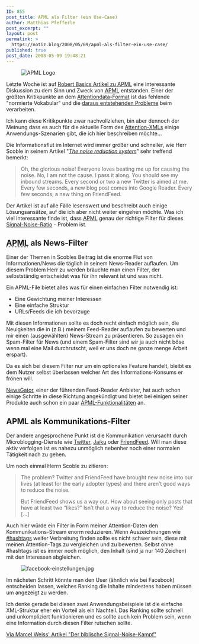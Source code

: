 ```yaml
---
ID: 855
post_title: APML als Filter (ein Use-Case)
author: Matthias Pfefferle
post_excerpt: ""
layout: post
permalink: >
  https://notiz.blog/2008/05/09/apml-als-filter-ein-use-case/
published: true
post_date: 2008-05-09 19:48:21
---
```

<!-- wp:image {"align":"right"} -->
<figure class="wp-block-image alignright"><img src="https://notiz.blog/wp-content/uploads/2007/11/apml-icon-128x128.png" alt="APML Logo" /></figure>
<!-- /wp:image -->

<!-- wp:paragraph -->
<p>Letzte Woche ist auf <a href="http://www.basicthinking.de/blog/2008/05/02/apml/">Robert Basics Artikel zu APML</a> eine interessante Diskussion zu dem Sinn und Zweck von <abbr title="Attention Profiling Mark-up Language">APML</abbr> entstanden. Einer der größten Kritikpunkte an dem <a href="http://www.apml.org">Attentiondata-Format</a> ist das fehlende "normierte Vokabular" und die <a href="http://www.basicthinking.de/blog/2008/05/02/apml/#comment-822501">daraus entstehenden Probleme</a> beim verarbeiten.</p>
<!-- /wp:paragraph -->

<!-- wp:paragraph -->
<p>Ich kann diese Kritikpunkte zwar nachvollziehen, bin aber dennoch der Meinung dass es auch für die aktuelle Form des <a href="http://www.apml.org/developers/spec/">Attention-XMLs</a> einige Anwendungs-Szenarien gibt, die ich hier beschreiben möchte...</p>
<!-- /wp:paragraph -->

<!-- wp:paragraph -->
<p>Die Informationsflut im Internet wird immer größer und schneller, wie Herr Scoble in seinem Artikel "<em><a href="http://scobleizer.com/2008/05/08/the-noise-reduction-system/">The noise reduction system</a></em>" sehr treffend bemerkt:</p>
<!-- /wp:paragraph -->

<!-- wp:quote -->
<blockquote class="wp-block-quote">
	<p>Oh, the glorious noise! Everyone loves beating me up for causing the noise. No, I am not the cause. I pass it along. You should see my inbound streams. Every second or two a new Twitter is aimed at me. Every few seconds, a new blog post comes into Google Reader. Every few seconds, a new thing on FriendFeed.</p>
</blockquote>
<!-- /wp:quote -->

<!-- wp:paragraph -->
<p>Der Artikel ist auf alle Fälle lesenswert und beschreibt auch einige Lösungsansätze, auf die ich aber nicht weiter eingehen möchte. Was ich viel interessante finde ist, dass <abbr title="Attention Profiling Mark-up Language">APML</abbr> genau der richtige Filter für dieses <a href="http://netzwertig.com/2008/05/09/linkwertig-der-biblische-signal-noise-kampf/">Signal-Noise-Ratio</a> - Problem ist.</p>
<!-- /wp:paragraph -->

<!-- wp:heading -->
<h2><abbr title="Attention Profiling Mark-up Language">APML</abbr> als News-Filter</h2>
<!-- /wp:heading -->

<!-- wp:paragraph -->
<p>Einer der Themen in Scobles Beitrag ist die enorme Flut von Informationen/News die täglich in seinem News-Reader auflaufen. Um diesem Problem Herr zu werden bräuchte man einen Filter, der selbstständig entscheidet was für ihn relevant ist und was nicht.</p>
<!-- /wp:paragraph -->

<!-- wp:paragraph -->
<p>Ein APML-File bietet alles was für einen einfachen Filter notwendig ist:</p>
<!-- /wp:paragraph -->

<!-- wp:list -->
<ul>
	<li>Eine Gewichtung meiner Interessen</li>
	<li>Eine einfache Struktur</li>
	<li>URLs/Feeds die ich bevorzuge</li>
</ul>
<!-- /wp:list -->

<!-- wp:paragraph -->
<p>Mit diesen Informationen sollte es doch recht einfach möglich sein, die Neuigkeiten die in (z.B.) meinem Feed-Reader auflaufen zu bewerten und mir einen (ausgewählten) News-Stream zu präsentieren. So zusagen ein Spam-Filter für News (und einem Spam-Filter sind wir ja auch nicht böse wenn mal eine Mail durchrutscht, weil er uns doch ne ganze menge Arbeit erspart).</p>
<!-- /wp:paragraph -->

<!-- wp:paragraph -->
<p>Da es sich bei diesem Filter nur um ein optionales Feature handelt, bleibt es dem Nutzer selbst überlassen welcher Art des Informations-Konsums er frönen will.</p>
<!-- /wp:paragraph -->

<!-- wp:paragraph -->
<p><a href="http://www.newsgator.com/">NewsGator</a>, einer der führenden Feed-Reader Anbieter, hat auch schon einige Schritte in diese Richtung angekündigt und bietet bei einigen seiner Produkte auch schon ein paar <a href="https://notiz.blog/?s=apml+newsgator">APML-Funktionalitäten</a> an.</p>
<!-- /wp:paragraph -->

<!-- wp:heading -->
<h2>APML als Kommunikations-Filter</h2>
<!-- /wp:heading -->

<!-- wp:paragraph -->
<p>Der andere angesprochene Punkt ist die Kommunikation verursacht durch Microblogging-Dienste wie <a href="http://twitter.com">Twitter</a>, <a href="http://jaiku.com">Jaiku</a> oder <a href="http://friendfeed.com">FriendFeed</a>. Will man diese aktiv verfolgen ist es nahezu unmöglich nebenher noch einer normalen Tätigkeit nach zu gehen.</p>
<!-- /wp:paragraph -->

<!-- wp:paragraph -->
<p>Um noch einmal Herrn Scoble zu zitieren:</p>
<!-- /wp:paragraph -->

<!-- wp:quote -->
<blockquote class="wp-block-quote">
	<p>The problem? Twitter and FriendFeed have brought new noise into our lives (at least for the early adopter types) and there aren’t good ways to reduce the noise.</p>
	<p>But FriendFeed shows us a way out. How about seeing only posts that have at least two “likes?” Isn’t that a way to reduce the noise? Yes! [...]</p>
</blockquote>
<!-- /wp:quote -->

<!-- wp:paragraph -->
<p>Auch hier würde ein Filter in Form meiner Attention-Daten den Kommunikations-Stream enorm reduzieren. Wenn Auszeichnungen wie <a href="http://hashtags.org/">#hashtags</a> weiter Verbreitung finden sollte es nicht schwer sein, diese mit meinen Attention-Tags zu vergleichen und zu bewerten. Selbst ohne #hashtags ist es immer noch möglich, den Inhalt (sind ja nur 140 Zeichen) mit den Interessen abgleichen.</p>
<!-- /wp:paragraph -->

<!-- wp:image {"align":"center"} -->
<figure class="wp-block-image aligncenter"><img src="https://notiz.blog/wp-content/uploads/2008/05/facebook-einstellungen.jpg" alt="facebook-einstellungen.jpg" /></figure>
<!-- /wp:image -->

<!-- wp:paragraph -->
<p>Im nächsten Schritt könnte man den User (ähnlich wie bei Facebook) entscheiden lassen, welches Ranking die Inhalte mindestens haben müssen um angezeigt zu werden.</p>
<!-- /wp:paragraph -->

<!-- wp:paragraph -->
<p>Ich denke gerade bei diesen zwei Anwendungsbeispiele ist die einfache XML-Struktur eher ein Vorteil als ein Nachteil. Das Ranking sollte schnell und unkompliziert funktionieren und es sollte auch kein Problem sein, wenn eine Information durch diesen Filter rutschen sollte.</p>
<!-- /wp:paragraph -->

<!-- wp:paragraph -->
<p><a href="http://netzwertig.com/2008/05/09/linkwertig-der-biblische-signal-noise-kampf/">Via Marcel Weiss' Artikel "Der biblische Signal-Noise-Kampf"</a></p>
<!-- /wp:paragraph -->